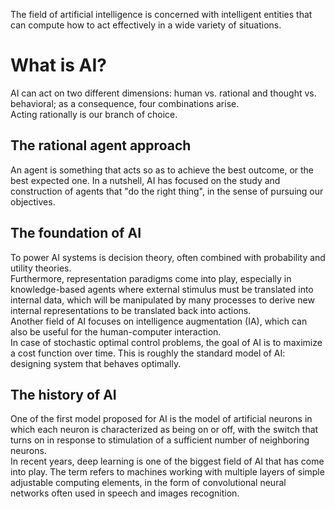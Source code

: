 The field of artificial intelligence is concerned with intelligent entities that can compute how to act effectively in a wide variety of situations.
# What is AI?
AI can act on two different dimensions: human vs. rational and thought vs. behavioral; as a consequence, four combinations arise.<br>
Acting rationally is our branch of choice.
## The rational agent approach
An agent is something that acts so as to achieve the best outcome, or the best expected one. In a nutshell, AI has focused on the study and construction of agents that "do the right thing", in the sense of pursuing our objectives.
## The foundation of AI
To power AI systems is decision theory, often combined with probability and utility theories.<br>
Furthermore, representation paradigms come into play, especially in knowledge-based agents where external stimulus must be translated into internal data, which will be manipulated by many processes to derive new internal representations to be translated back into actions.<br>
Another field of AI focuses on intelligence augmentation (IA), which can also be useful for the human-computer interaction.<br>
In case of stochastic optimal control problems, the goal of AI is to maximize a cost function over time. This is roughly the standard model of AI: designing system that behaves optimally.
## The history of AI
One of the first model proposed for AI is the model of artificial neurons in which each neuron is characterized as being on or off, with the switch that turns on in response to stimulation of a sufficient number of neighboring neurons.<br>
In recent years, deep learning is one of the biggest field of AI that has come into play. The term refers to machines working with multiple layers of simple adjustable computing elements, in the form of convolutional neural networks often used in speech and images recognition.